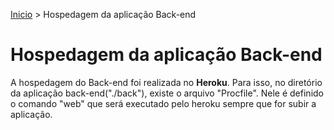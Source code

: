 [Inicio](../README.md) > Hospedagem da aplicação Back-end
# Hospedagem da aplicação Back-end
A hospedagem do Back-end foi realizada no **Heroku**. Para isso, no diretório da aplicação back-end("./back"), existe o arquivo "Procfile". Nele é definido o comando "web" que será executado pelo heroku sempre que for subir a aplicação.